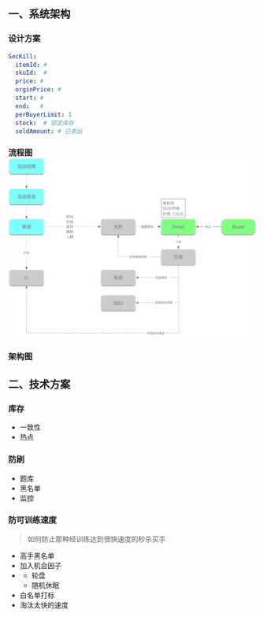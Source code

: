 ## 一、系统架构

### 设计方案

```yaml
SecKill:
  itemId: #
  skuId:  #
  price: #
  orginPrice: #
  start: #
  end:   #
  perBuyerLimit: 1
  stock:  # 锁定库存
  soldAmount: # 已卖出
```

### 流程图![](/assets/miaosha.png)

### 架构图

## 二、技术方案

### 库存

* 一致性
* 热点

### 防刷

* 题库
* 黑名单
* 监控

### 防可训练速度

> 如何防止那种经训练达到很快速度的秒杀买手

* 高手黑名单
* 加入机会因子
* * 轮盘
  * 随机休眠
* 白名单打标
* 淘汰太快的速度







